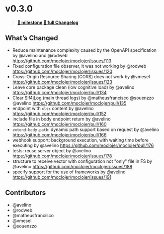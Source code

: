 # v0.3.0

> **[🎯 milestone](https://github.com/moclojer/moclojer/milestone/2?closed=1)**
> **[🔖 full Changelog](https://github.com/moclojer/moclojer/commits/v0.3.0)**

## What’s Changed

* Reduce maintenance complexity caused by the OpenAPI specification by @avelino and @rodweb <https://github.com/moclojer/moclojer/issues/113>
* Fixed configuration file observer, it was not working by @rodweb <https://github.com/moclojer/moclojer/issues/120>
* Cross-Origin Resource Sharing (CORS) does not work by @vmesel <https://github.com/moclojer/moclojer/issues/123>
* Leave core package clean (low cognitive load) by @avelino <https://github.com/moclojer/moclojer/pull/134>
* Clear Slf4jLog (main thread logs) by @matheusfrancisco @souenzzo @avelino <https://github.com/moclojer/moclojer/pull/135>
* endpoint with `xlsx` content by @avelino <https://github.com/moclojer/moclojer/pull/152>
* include file in body endpoint return by @avelino <https://github.com/moclojer/moclojer/pull/160>
* `extend-body.path`: dynamic path support based on request by @avelino <https://github.com/moclojer/moclojer/pull/166>
* webhook support: background execution, with waiting time before executing by @avelino <https://github.com/moclojer/moclojer/pull/176>
* tests: reuse server object by @avelino <https://github.com/moclojer/moclojer/issues/178>
* structure to receive vector with configuration not "only" file in FS by @avelino <https://github.com/moclojer/moclojer/issues/188>
* specify support for the use of frameworks by @avelino <https://github.com/moclojer/moclojer/issues/191>

## Contributors

* @avelino
* @rodweb
* @matheusfrancisco
* @vmesel
* @souenzzo
